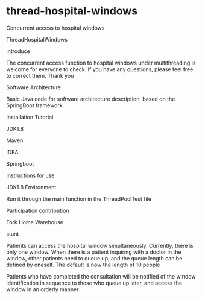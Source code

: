 # thread-hospital-windows
Concurrent access to hospital windows


ThreadHospitalWindows

introduce

The concurrent access function to hospital windows under multithreading is welcome for everyone to check. If you have any questions, please feel free to correct them. Thank you



Software Architecture

Basic Java code for software architecture description, based on the SpringBoot framework



Installation Tutorial

JDK1.8

Maven

IDEA

Springboot

Instructions for use

JDK1.8 Environment

Run it through the main function in the ThreadPoolTest file

Participation contribution

Fork Home Warehouse

stunt

Patients can access the hospital window simultaneously. Currently, there is only one window. When there is a patient inquiring with a doctor in the window, other patients need to queue up, and the queue length can be defined by oneself. The default is now the length of 10 people

Patients who have completed the consultation will be notified of the window identification in sequence to those who queue up later, and access the window in an orderly manner
